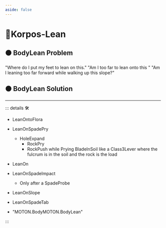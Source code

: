```yaml
---
aside: false
---
```

# 🔷<soma>Korpos</soma>-Lean

## 🟠 BodyLean Problem

"Where do I put my feet to lean on this."
"Am I too far to lean onto this "
"Am I leaning too far forward while walking up this slope?"

## 🟠 BodyLean Solution

---

<!-- =================================================== -->
<!-- =================================================== -->
<!-- =================================================== -->
<!-- =================================================== -->
<!-- =================================================== -->
::: details 🛠

- LeanOntoFlora
- LeanOnSpadePry
    - HoleExpand
        - RockPry
        - RockPush while Prying BladeInSoil like a Class3Lever where the fulcrum is in the soil and the rock is the load
- LeanOn
- LeanOnSpadeImpact
    - Only after a SpadeProbe
- LeanOnSlope
- LeanOnSpadeTab

- "MOTON.BodyMOTON.BodyLean"

:::
